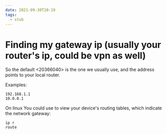 ```yaml
---
date: 2021-09-30T20:19
tags: 
  - stub
---
```


# Finding my gateway ip (usually your router's ip, could be vpn as well)

So the default <20366040>  is the one we usually use,
and the address points to your local router.

Examples:
```
192.168.1.1
10.0.0.1
```

On linux You could use to view your device's routing tables, which indicate the network gateway:
```
ip r
route
```


